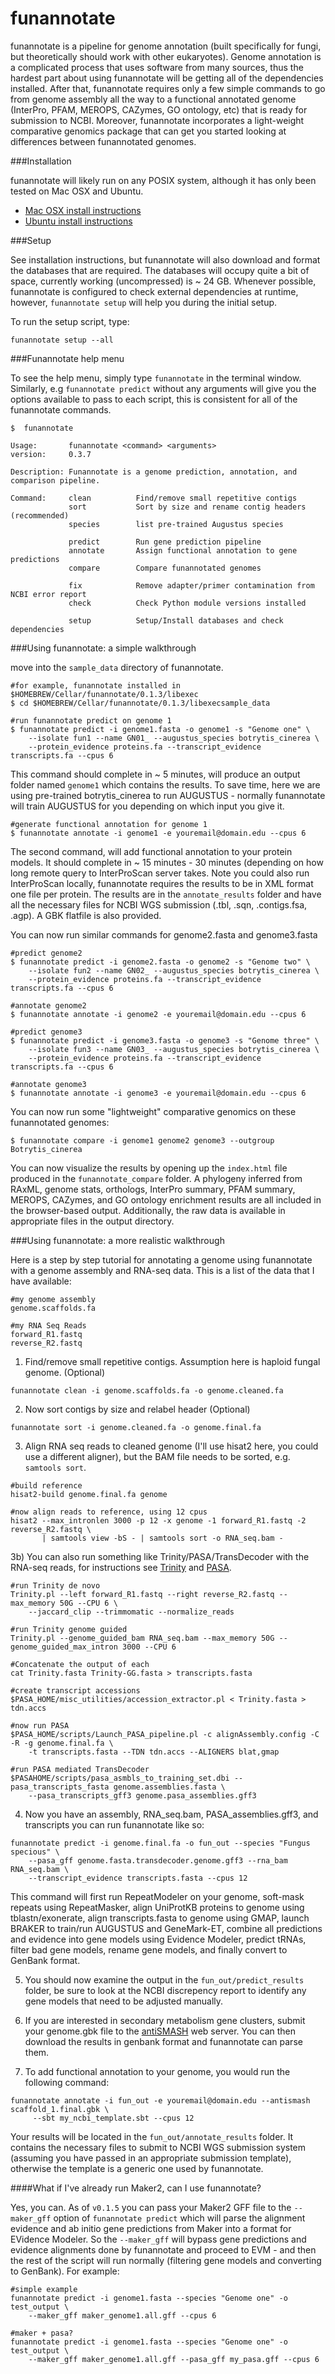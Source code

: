 # funannotate

funannotate is a pipeline for genome annotation (built specifically for fungi, but theoretically should work with other eukaryotes).  Genome annotation is a complicated process that uses software from many sources, thus the hardest part about using funannotate will be getting all of the dependencies installed.  After that, funannotate requires only a few simple commands to go from genome assembly all the way to a functional annotated genome (InterPro, PFAM, MEROPS, CAZymes, GO ontology, etc) that is ready for submission to NCBI.  Moreover, funannotate incorporates a light-weight comparative genomics package that can get you started looking at differences between funannotated genomes.

###Installation

funannotate will likely run on any POSIX system, although it has only been tested on Mac OSX and Ubuntu.

* [Mac OSX install instructions](docs/mac_install.md)
* [Ubuntu install instructions](docs/ubuntu_install.md)

###Setup

See installation instructions, but funannotate will also download and format the databases that are required. The databases will occupy quite a bit of space, currently working (uncompressed) is ~ 24 GB.  Whenever possible, funannotate is configured to check external dependencies at runtime, however, `funannotate setup` will help you during the initial setup.

To run the setup script, type:
```
funannotate setup --all
```

###Funannotate help menu

To see the help menu, simply type `funannotate` in the terminal window.  Similarly, e.g `funannotate predict` without any arguments will give you the options available to pass to each script, this is consistent for all of the funannotate commands.
```
$  funannotate

Usage:       funannotate <command> <arguments>
version:     0.3.7

Description: Funannotate is a genome prediction, annotation, and comparison pipeline.
    
Command:     clean          Find/remove small repetitive contigs
             sort           Sort by size and rename contig headers (recommended)
             species        list pre-trained Augustus species
             
             predict        Run gene prediction pipeline
             annotate       Assign functional annotation to gene predictions
             compare        Compare funannotated genomes
             
             fix            Remove adapter/primer contamination from NCBI error report
             check          Check Python module versions installed
             
             setup          Setup/Install databases and check dependencies    
```

###Using funannotate: a simple walkthrough

move into the `sample_data` directory of funannotate.

```
#for example, funannotate installed in $HOMEBREW/Cellar/funannotate/0.1.3/libexec
$ cd $HOMEBREW/Cellar/funannotate/0.1.3/libexecsample_data

#run funannotate predict on genome 1
$ funannotate predict -i genome1.fasta -o genome1 -s "Genome one" \
    --isolate fun1 --name GN01_ --augustus_species botrytis_cinerea \
    --protein_evidence proteins.fa --transcript_evidence transcripts.fa --cpus 6
```
This command should complete in ~ 5 minutes, will produce an output folder named `genome1` which contains the results.  To save time, here we are using pre-trained botrytis_cinerea to run AUGUSTUS - normally funannotate will train AUGUSTUS for you depending on which input you give it.  

```
#generate functional annotation for genome 1
$ funannotate annotate -i genome1 -e youremail@domain.edu --cpus 6
```
The second command, will add functional annotation to your protein models.  It should complete in ~ 15 minutes - 30 minutes (depending on how long remote query to InterProScan server takes.  Note you could also run InterProScan locally, funannotate requires the results to be in XML format one file per protein.  The results are in the `annotate_results` folder and have all the necessary files for NCBI WGS submission (.tbl, .sqn, .contigs.fsa, .agp).  A GBK flatfile is also provided.

You can now run similar commands for genome2.fasta and genome3.fasta
```
#predict genome2
$ funannotate predict -i genome2.fasta -o genome2 -s "Genome two" \
    --isolate fun2 --name GN02_ --augustus_species botrytis_cinerea \
    --protein_evidence proteins.fa --transcript_evidence transcripts.fa --cpus 6
    
#annotate genome2
$ funannotate annotate -i genome2 -e youremail@domain.edu --cpus 6

#predict genome3
$ funannotate predict -i genome3.fasta -o genome3 -s "Genome three" \
    --isolate fun3 --name GN03_ --augustus_species botrytis_cinerea \
    --protein_evidence proteins.fa --transcript_evidence transcripts.fa --cpus 6

#annotate genome3
$ funannotate annotate -i genome3 -e youremail@domain.edu --cpus 6
```

You can now run some "lightweight" comparative genomics on these funannotated genomes:

```
$ funannotate compare -i genome1 genome2 genome3 --outgroup Botrytis_cinerea
```

You can now visualize the results by opening up the `index.html` file produced in the `funannotate_compare` folder.  A phylogeny inferred from RAxML, genome stats, orthologs, InterPro summary, PFAM summary, MEROPS, CAZymes, and GO ontology enrichment results are all included in the browser-based output.  Additionally, the raw data is available in appropriate files in the output directory.

###Using funannotate: a more realistic walkthrough

Here is a step by step tutorial for annotating a genome using funannotate with a genome assembly and RNA-seq data.  This is a list of the data that I have available:
```
#my genome assembly
genome.scaffolds.fa

#my RNA Seq Reads
forward_R1.fastq
reverse_R2.fastq
```

1) Find/remove small repetitive contigs.  Assumption here is haploid fungal genome. (Optional) 
```
funannotate clean -i genome.scaffolds.fa -o genome.cleaned.fa
```
2) Now sort contigs by size and relabel header (Optional)
```
funannotate sort -i genome.cleaned.fa -o genome.final.fa
```
3) Align RNA seq reads to cleaned genome (I'll use hisat2 here, you could use a different aligner), but the BAM file needs to be sorted, e.g. `samtools sort`.
```
#build reference
hisat2-build genome.final.fa genome

#now align reads to reference, using 12 cpus
hisat2 --max_intronlen 3000 -p 12 -x genome -1 forward_R1.fastq -2 reverse_R2.fastq \
       | samtools view -bS - | samtools sort -o RNA_seq.bam - 
```
3b) You can also run something like Trinity/PASA/TransDecoder with the RNA-seq reads, for instructions see [Trinity](https://github.com/trinityrnaseq/trinityrnaseq/wiki/Running%20Trinity) and [PASA](http://pasapipeline.github.io).
```
#run Trinity de novo
Trinity.pl --left forward_R1.fastq --right reverse_R2.fastq --max_memory 50G --CPU 6 \
    --jaccard_clip --trimmomatic --normalize_reads

#run Trinity genome guided
Trinity.pl --genome_guided_bam RNA_seq.bam --max_memory 50G --genome_guided_max_intron 3000 --CPU 6

#Concatenate the output of each
cat Trinity.fasta Trinity-GG.fasta > transcripts.fasta

#create transcript accessions
$PASA_HOME/misc_utilities/accession_extractor.pl < Trinity.fasta > tdn.accs

#now run PASA
$PASA_HOME/scripts/Launch_PASA_pipeline.pl -c alignAssembly.config -C -R -g genome.final.fa \
    -t transcripts.fasta --TDN tdn.accs --ALIGNERS blat,gmap

#run PASA mediated TransDecoder
$PASAHOME/scripts/pasa_asmbls_to_training_set.dbi --pasa_transcripts_fasta genome.assemblies.fasta \
    --pasa_transcripts_gff3 genome.pasa_assemblies.gff3
```
4) Now you have an assembly, RNA_seq.bam, PASA_assemblies.gff3, and transcripts you can run funannotate like so:
```
funannotate predict -i genome.final.fa -o fun_out --species "Fungus specious" \
    --pasa_gff genome.fasta.transdecoder.genome.gff3 --rna_bam RNA_seq.bam \
    --transcript_evidence transcripts.fasta --cpus 12
```
This command will first run RepeatModeler on your genome, soft-mask repeats using RepeatMasker, align UniProtKB proteins to genome using tblastn/exonerate, align transcripts.fasta to genome using GMAP, launch BRAKER to train/run AUGUSTUS and GeneMark-ET, combine all predictions and evidence into gene models using Evidence Modeler, predict tRNAs, filter bad gene models, rename gene models, and finally convert to GenBank format.

5) You should now examine the output in the `fun_out/predict_results` folder, be sure to look at the NCBI discrepency report to identify any gene models that need to be adjusted manually.

6) If you are interested in secondary metabolism gene clusters, submit your genome.gbk file to the [antiSMASH](http://antismash.secondarymetabolites.org) web server. You can then download the results in genbank format and funannotate can parse them.

7) To add functional annotation to your genome, you would run the following command:
```
funannotate annotate -i fun_out -e youremail@domain.edu --antismash scaffold_1.final.gbk \
     --sbt my_ncbi_template.sbt --cpus 12
```
Your results will be located in the `fun_out/annotate_results` folder.  It contains the necessary files to submit to NCBI WGS submission system (assuming you have passed in an appropriate submission template), otherwise the template is a generic one used by funannotate.

####What if I've already run Maker2, can I use funannotate?

Yes, you can.  As of `v0.1.5` you can pass your Maker2 GFF file to the `--maker_gff` option of `funannotate predict` which will parse the alignment evidence and ab initio gene predictions from Maker into a format for EVidence Modeler.  So the `--maker_gff` will bypass gene predictions and evidence alignments done by funannotate and proceed to EVM - and then the rest of the script will run normally (filtering gene models and converting to GenBank).  For example:
```
#simple example
funannotate predict -i genome1.fasta --species "Genome one" -o test_output \
    --maker_gff maker_genome1.all.gff --cpus 6

#maker + pasa?
funannotate predict -i genome1.fasta --species "Genome one" -o test_output \
    --maker_gff maker_genome1.all.gff --pasa_gff my_pasa.gff --cpus 6

```
